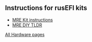 ## Instructions for rusEFI kits


* [MRE Kit instructions](Hardware_microRusEFI_kit_instructions)
* [MRE DIY TLDR](microRusEFI_DIY_TLDR)


[All Hardware pages](Pages_Hardware)